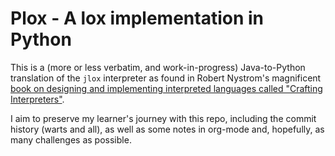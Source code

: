 # Plox - A lox implementation in Python

This is a (more or less verbatim, and work-in-progress) Java-to-Python translation of the `jlox` interpreter as found in Robert Nystrom's magnificent [book on designing and implementing interpreted languages called "Crafting Interpreters"](https://craftinginterpreters.com/).

I aim to preserve my learner's journey with this repo, including the commit history (warts and all), as well as some notes in org-mode and, hopefully, as many challenges as possible.
